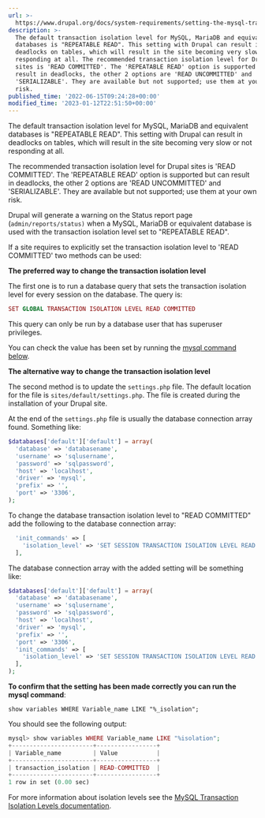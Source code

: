 ```yaml
---
url: >-
  https://www.drupal.org/docs/system-requirements/setting-the-mysql-transaction-isolation-level
description: >-
  The default transaction isolation level for MySQL, MariaDB and equivalent
  databases is "REPEATABLE READ". This setting with Drupal can result in
  deadlocks on tables, which will result in the site becoming very slow or not
  responding at all. The recommended transaction isolation level for Drupal
  sites is 'READ COMMITTED'. The 'REPEATABLE READ' option is supported but can
  result in deadlocks, the other 2 options are 'READ UNCOMMITTED' and
  'SERIALIZABLE'. They are available but not supported; use them at your own
  risk.
published_time: '2022-06-15T09:24:28+00:00'
modified_time: '2023-01-12T22:51:50+00:00'
---
```

The default transaction isolation level for MySQL, MariaDB and equivalent databases is "REPEATABLE READ". This setting with Drupal can result in deadlocks on tables, which will result in the site becoming very slow or not responding at all.

The recommended transaction isolation level for Drupal sites is 'READ COMMITTED'. The 'REPEATABLE READ' option is supported but can result in deadlocks, the other 2 options are 'READ UNCOMMITTED' and 'SERIALIZABLE'. They are available but not supported; use them at your own risk.

Drupal will generate a warning on the Status report page (`admin/reports/status)` when a MySQL, MariaDB or equivalent database is used with the transaction isolation level set to "REPEATABLE READ".

If a site requires to explicitly set the transaction isolation level to 'READ COMMITTED' two methods can be used:

**The preferred way to change the transaction isolation level**

The first one is to run a database query that sets the transaction isolation level for every session on the database. The query is:

```php
SET GLOBAL TRANSACTION ISOLATION LEVEL READ COMMITTED
```

This query can only be run by a database user that has superuser privileges.

You can check the value has been set by running the [mysql command below](#confirm%5Ftransaction%5Fisolation).

**The alternative way to change the transaction isolation level**

The second method is to update the `settings.php` file. The default location for the file is `sites/default/settings.php`. The file is created during the installation of your Drupal site.

At the end of the `settings.php` file is usually the database connection array found. Something like:

```php
$databases['default']['default'] = array(
  'database' => 'databasename',
  'username' => 'sqlusername',
  'password' => 'sqlpassword',
  'host' => 'localhost',
  'driver' => 'mysql',
  'prefix' => '',
  'port' => '3306',
);
```

To change the database transaction isolation level to "READ COMMITTED" add the following to the database connection array:

```php
  'init_commands' => [
    'isolation_level' => 'SET SESSION TRANSACTION ISOLATION LEVEL READ COMMITTED',
  ],

```

The database connection array with the added setting will be something like:

```php
$databases['default']['default'] = array(
  'database' => 'databasename',
  'username' => 'sqlusername',
  'password' => 'sqlpassword',
  'host' => 'localhost',
  'driver' => 'mysql',
  'prefix' => '',
  'port' => '3306',
  'init_commands' => [
    'isolation_level' => 'SET SESSION TRANSACTION ISOLATION LEVEL READ COMMITTED',
  ],
);

```

**To confirm that the setting has been made correctly you can run the mysql command**:

`show variables WHERE Variable_name LIKE "%_isolation";`

You should see the following output:

```php
mysql> show variables WHERE Variable_name LIKE "%isolation";
+-----------------------+-----------------+
| Variable_name         | Value           |
+-----------------------+-----------------+
| transaction_isolation | READ-COMMITTED  |
+-----------------------+-----------------+
1 row in set (0.00 sec)
```

For more information about isolation levels see the [MySQL Transaction Isolation Levels documentation](https://dev.mysql.com/doc/refman/5.7/en/innodb-transaction-isolation-levels.html).